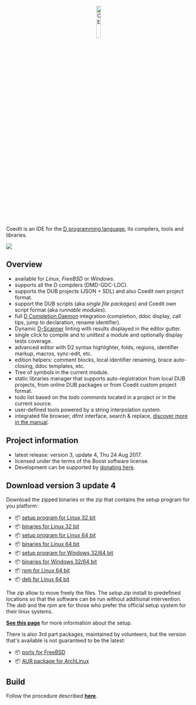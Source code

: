 <p align="center">
  <img src="https://github.com/BBasile/Coedit/raw/master/logo/coedit.png?raw=true" width="15%" height="15%" alt="CE"/>
</p>

Coedit is an IDE for the [D programming language](http://dlang.org), its compilers, tools and libraries.

[![](http://bbasile.github.io/Coedit/img/coedit_kde4_thumb.png)](http://bbasile.github.io/Coedit/img/coedit_kde4.png)

**Overview**
---
- available for _Linux_, _FreeBSD_ or _Windows_.
- supports all the D compilers (DMD-GDC-LDC).
- supports the DUB projects (JSON + SDL) and also Coedit own project format.
- support the DUB scripts (aka _single file packages_) and Coedit own script format (aka _runnable modules_).
- full [D Completion Daemon](https://github.com/dlang-community/DCD) integration (completion, ddoc display, call tips, jump to declaration, rename identifier).
- Dynamic [D-Scanner](https://github.com/dlang-community/D-Scanner) linting with results displayed in the editor gutter.
- single click to compile and to _unittest_ a module and optionally display tests coverage.
- advanced editor with D2 syntax highlighter, folds, regions, identifier markup, macros, sync-edit, etc.
- edition helpers: comment blocks, local identifier renaming, brace auto-closing, ddoc templates, etc.
- Tree of symbols in the current module.
- static libraries manager that supports auto-registration from local DUB projects, from online DUB packages or from Coedit custom project format.
- todo list based on the _todo comments_ located in a project or in the current source.
- user-defined tools powered by a string interpolation system.
- integrated file browser, dfmt interface, search & replace, [discover more in the manual](http://bbasile.github.io/Coedit/).

**Project information**
---

- latest release: version 3, update 4, Thu 24 Aug 2017.
- licensed under the terms of the Boost software license.
- Development can be supported by [donating here](https://www.paypal.com/cgi-bin/webscr?cmd=_s-xclick&hosted_button_id=AQDJVC39PJF7J).

**Download version 3 update 4**
---
Download the zipped binaries or the zip that contains the setup program for you platform:

- :package: [setup program for Linux 32 bit](https://github.com/BBasile/Coedit/releases/download/3_update_4/coedit.3update4.linux32.setup.zip)
- :package: [binaries for Linux 32 bit](https://github.com/BBasile/Coedit/releases/download/3_update_4/coedit.3update4.linux32.zip)
- :package: [setup program for Linux 64 bit](https://github.com/BBasile/Coedit/releases/download/3_update_4/coedit.3update4.linux64.setup.zip)
- :package: [binaries for Linux 64 bit](https://github.com/BBasile/Coedit/releases/download/3_update_4/coedit.3update4.linux64.zip)
- :package: [setup program for Windows 32/64 bit](https://github.com/BBasile/Coedit/releases/download/3_update_4/coedit.3update4.win32.setup.zip)
- :package: [binaries for Windows 32/64 bit](https://github.com/BBasile/Coedit/releases/download/3_update_4/coedit.3update4.win32.zip)
- :package: [rpm for Linux 64 bit](https://github.com/BBasile/Coedit/releases/download/3_update_4/coedit-3-update4.x86_64.rpm)
- :package: [deb for Linux 64 bit](https://github.com/BBasile/Coedit/releases/download/3_update_4/coedit-3-update4.amd64.deb)

The _zip_ allow to move freely the files.
The _setup.zip_ install to predefined locations so that the software can be run without additional intervention.
The _deb_ and the _rpm_ are for those who prefer the official setup system for their linux systems.

[**See this page**](http://bbasile.github.io/Coedit/setup.html) for more information about the setup.

There is also 3rd part packages, maintained by volunteers, but the version that's available is not guaranteed to be the latest:

- :package: [ports for FreeBSD](http://www.freshports.org/editors/coedit/)
- :package: [AUR package for ArchLinux](https://aur.archlinux.org/packages/coedit-bin/)

**Build**
---

Follow the procedure described [**here**](http://bbasile.github.io/Coedit/build.html).
